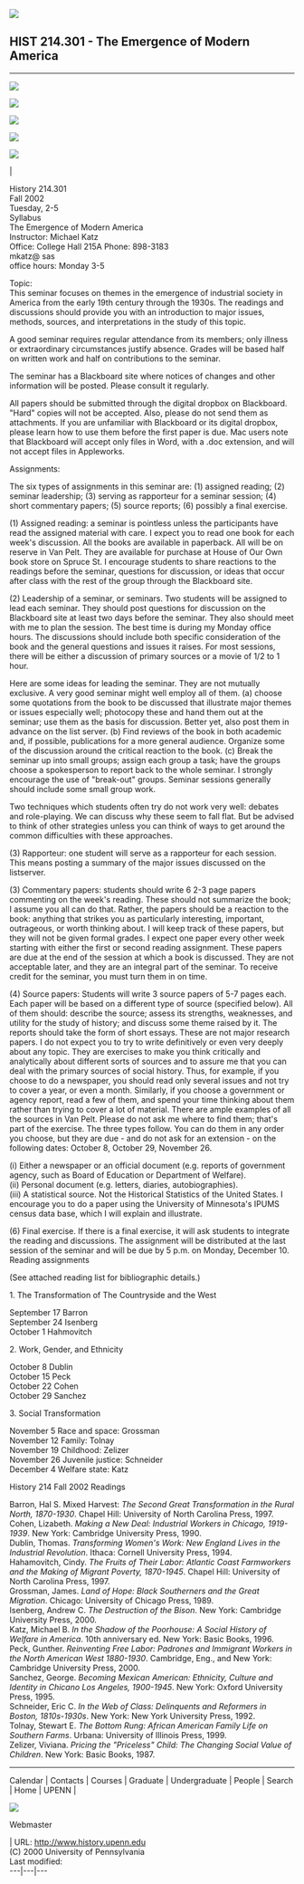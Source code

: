 ![](../gifs/courses-top.GIF)

##  HIST 214.301 - The Emergence of Modern America  
  
---  
  
![](../gifs/calendar-b-sm.GIF)

![](../gifs/contact-b-sm.GIF)

![](../gifs/courses-b-sm.GIF)

![](../gifs/faculty-b-sm.GIF)

![](../gifs/home-r-sm.GIF)

|

History 214.301  
Fall 2002  
Tuesday, 2-5  
Syllabus  
The Emergence of Modern America  
Instructor: Michael Katz  
Office: College Hall 215A Phone: 898-3183  
mkatz@ sas  
office hours: Monday 3-5

Topic:  
This seminar focuses on themes in the emergence of industrial society in
America from the early 19th century through the 1930s. The readings and
discussions should provide you with an introduction to major issues, methods,
sources, and interpretations in the study of this topic.

A good seminar requires regular attendance from its members; only illness or
extraordinary circumstances justify absence. Grades will be based half on
written work and half on contributions to the seminar.

The seminar has a Blackboard site where notices of changes and other
information will be posted. Please consult it regularly.

All papers should be submitted through the digital dropbox on Blackboard.
"Hard" copies will not be accepted. Also, please do not send them as
attachments. If you are unfamiliar with Blackboard or its digital dropbox,
please learn how to use them before the first paper is due. Mac users note
that Blackboard will accept only files in Word, with a .doc extension, and
will not accept files in Appleworks.

Assignments:

The six types of assignments in this seminar are: (1) assigned reading; (2)
seminar leadership; (3) serving as rapporteur for a seminar session; (4) short
commentary papers; (5) source reports; (6) possibly a final exercise.

(1) Assigned reading: a seminar is pointless unless the participants have read
the assigned material with care. I expect you to read one book for each week's
discussion. All the books are available in paperback. All will be on reserve
in Van Pelt. They are available for purchase at House of Our Own book store on
Spruce St. I encourage students to share reactions to the readings before the
seminar, questions for discussion, or ideas that occur after class with the
rest of the group through the Blackboard site.

(2) Leadership of a seminar, or seminars. Two students will be assigned to
lead each seminar. They should post questions for discussion on the Blackboard
site at least two days before the seminar. They also should meet with me to
plan the session. The best time is during my Monday office hours. The
discussions should include both specific consideration of the book and the
general questions and issues it raises. For most sessions, there will be
either a discussion of primary sources or a movie of 1/2 to 1 hour.

Here are some ideas for leading the seminar. They are not mutually exclusive.
A very good seminar might well employ all of them. (a) choose some quotations
from the book to be discussed that illustrate major themes or issues
especially well; photocopy these and hand them out at the seminar; use them as
the basis for discussion. Better yet, also post them in advance on the list
server. (b) Find reviews of the book in both academic and, if possible,
publications for a more general audience. Organize some of the discussion
around the critical reaction to the book. (c) Break the seminar up into small
groups; assign each group a task; have the groups choose a spokesperson to
report back to the whole seminar. I strongly encourage the use of "break-out"
groups. Seminar sessions generally should include some small group work.

Two techniques which students often try do not work very well: debates and
role-playing. We can discuss why these seem to fall flat. But be advised to
think of other strategies unless you can think of ways to get around the
common difficulties with these approaches.

(3) Rapporteur: one student will serve as a rapporteur for each session. This
means posting a summary of the major issues discussed on the listserver.

(3) Commentary papers: students should write 6 2-3 page papers commenting on
the week's reading. These should not summarize the book; I assume you all can
do that. Rather, the papers should be a reaction to the book: anything that
strikes you as particularly interesting, important, outrageous, or worth
thinking about. I will keep track of these papers, but they will not be given
formal grades. I expect one paper every other week starting with either the
first or second reading assignment. These papers are due at the end of the
session at which a book is discussed. They are not acceptable later, and they
are an integral part of the seminar. To receive credit for the seminar, you
must turn them in on time.

(4) Source papers: Students will write 3 source papers of 5-7 pages each. Each
paper will be based on a different type of source (specified below). All of
them should: describe the source; assess its strengths, weaknesses, and
utility for the study of history; and discuss some theme raised by it. The
reports should take the form of short essays. These are not major research
papers. I do not expect you to try to write definitively or even very deeply
about any topic. They are exercises to make you think critically and
analytically about different sorts of sources and to assure me that you can
deal with the primary sources of social history. Thus, for example, if you
choose to do a newspaper, you should read only several issues and not try to
cover a year, or even a month. Similarly, if you choose a government or agency
report, read a few of them, and spend your time thinking about them rather
than trying to cover a lot of material. There are ample examples of all the
sources in Van Pelt. Please do not ask me where to find them; that's part of
the exercise. The three types follow. You can do them in any order you choose,
but they are due - and do not ask for an extension - on the following dates:
October 8, October 29, November 26.

(i) Either a newspaper or an official document (e.g. reports of government
agency, such as Board of Education or Department of Welfare).  
(ii) Personal document (e.g. letters, diaries, autobiographies).  
(iii) A statistical source. Not the Historical Statistics of the United
States. I encourage you to do a paper using the University of Minnesota's
IPUMS census data base, which I will explain and illustrate.

(6) Final exercise. If there is a final exercise, it will ask students to
integrate the reading and discussions. The assignment will be distributed at
the last session of the seminar and will be due by 5 p.m. on Monday, December
10.  
Reading assignments

(See attached reading list for bibliographic details.)

  
1\. The Transformation of The Countryside and the West

September 17 Barron  
September 24 Isenberg  
October 1 Hahmovitch

2\. Work, Gender, and Ethnicity

October 8 Dublin  
October 15 Peck  
October 22 Cohen  
October 29 Sanchez

3\. Social Transformation

November 5 Race and space: Grossman  
November 12 Family: Tolnay  
November 19 Childhood: Zelizer  
November 26 Juvenile justice: Schneider  
December 4 Welfare state: Katz

  
History 214 Fall 2002 Readings

Barron, Hal S. Mixed Harvest: _The Second Great Transformation in the Rural
North, 1870-1930_. Chapel Hill: University of North Carolina Press, 1997.  
Cohen, Lizabeth. _Making a New Deal: Industrial Workers in Chicago,
1919-1939_. New York: Cambridge University Press, 1990.  
Dublin, Thomas. _Transforming Women's Work: New England Lives in the
Industrial Revolution_. Ithaca: Cornell University Press, 1994.  
Hahamovitch, Cindy. _The Fruits of Their Labor: Atlantic Coast Farmworkers and
the Making of Migrant Poverty, 1870-1945_. Chapel Hill: University of North
Carolina Press, 1997.  
Grossman, James. _Land of Hope: Black Southerners and the Great Migration_.
Chicago: University of Chicago Press, 1989.  
Isenberg, Andrew C. _The Destruction of the Bison_. New York: Cambridge
University Press, 2000.  
Katz, Michael B. _In the Shadow of the Poorhouse: A Social History of Welfare
in America_. 10th anniversary ed. New York: Basic Books, 1996.  
Peck, Gunther. _Reinventing Free Labor: Padrones and Immigrant Workers in the
North American West 1880-1930_. Cambridge, Eng., and New York: Cambridge
University Press, 2000.  
Sanchez, George. _Becoming Mexican American: Ethnicity, Culture and Identity
in Chicano Los Angeles, 1900-1945_. New York: Oxford University Press, 1995.  
Schneider, Eric C. _In the Web of Class: Delinquents and Reformers in Boston,
1810s-1930s_. New York: New York University Press, 1992.  
Tolnay, Stewart E. _The Bottom Rung: African American Family Life on Southern
Farms_. Urbana: University of Illinois Press, 1999.  
Zelizer, Viviana. _Pricing the "Priceless" Child: The Changing Social Value of
Children_. New York: Basic Books, 1987.  
  
* * *

Calendar | Contacts | Courses | Graduate | Undergraduate | People | Search |
Home | UPENN |

![](../gifs/quill.gif)

Webmaster

| URL: http://www.history.upenn.edu  
(C) 2000 University of Pennsylvania  
Last modified:  
---|---|---

